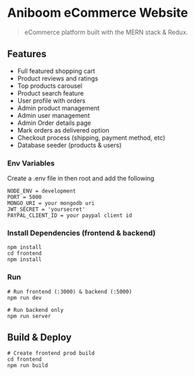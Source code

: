 # Aniboom eCommerce Website

> eCommerce platform built with the MERN stack & Redux.


## Features

- Full featured shopping cart
- Product reviews and ratings
- Top products carousel
- Product search feature
- User profile with orders
- Admin product management
- Admin user management
- Admin Order details page
- Mark orders as delivered option
- Checkout process (shipping, payment method, etc)
- Database seeder (products & users)


### Env Variables

Create a .env file in then root and add the following

```
NODE_ENV = development
PORT = 5000
MONGO_URI = your mongodb uri
JWT_SECRET = 'yoursecret'
PAYPAL_CLIENT_ID = your paypal client id
```

### Install Dependencies (frontend & backend)

```
npm install
cd frontend
npm install
```

### Run

```
# Run frontend (:3000) & backend (:5000)
npm run dev

# Run backend only
npm run server
```

## Build & Deploy

```
# Create frontend prod build
cd frontend
npm run build
```
